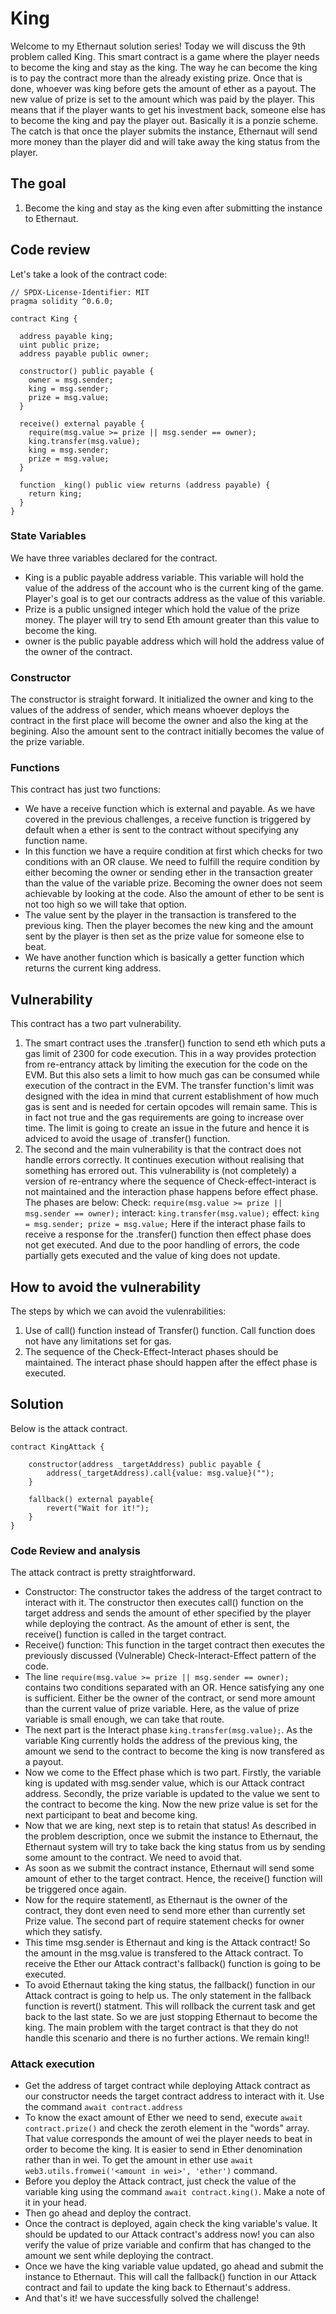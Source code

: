# King

Welcome to my Ethernaut solution series!
Today we will discuss the 9th problem called King.
This smart contract is a game where the player needs to become the king and stay as the king. The way he can become the king is to pay the contract more than the already existing prize. Once that is done, whoever was king before gets the amount of ether as a payout. The new value of prize is set to the amount which was paid by the player. This means that if the player wants to get his investment back, someone else has to become the king and pay the player out. Basically it is a ponzie scheme. The catch is that once the player submits the instance, Ethernaut will send more money than the player did and will take away the king status from the player.

## The goal
1. Become the king and stay as the king even after submitting the instance to Ethernaut.

## Code review

Let's take a look of the contract code:
```solidity
// SPDX-License-Identifier: MIT
pragma solidity ^0.6.0;

contract King {

  address payable king;
  uint public prize;
  address payable public owner;

  constructor() public payable {
    owner = msg.sender;  
    king = msg.sender;
    prize = msg.value;
  }

  receive() external payable {
    require(msg.value >= prize || msg.sender == owner);
    king.transfer(msg.value);
    king = msg.sender;
    prize = msg.value;
  }

  function _king() public view returns (address payable) {
    return king;
  }
}
```

### State Variables
We have three variables declared for the contract.
- King is a public payable address variable. This variable will hold the value of the address of the account who is the current king of the game. Player's goal is to get our contracts address as the value of this variable.
- Prize is a public unsigned integer which hold the value of the prize money. The player will try to send Eth amount greater than this value to become the king. 
- owner is the public payable address which will hold the address value of the owner of the contract.

### Constructor
The constructor is straight forward. It initialized the owner and king to the values of the address of sender, which means whoever deploys the contract in the first place will become the owner and also the king at the begining. Also the amount sent to the contract initially becomes the value of the prize variable. 

### Functions
This contract has just two functions:
- We have a receive function which is external and payable. As we have covered in the previous challenges, a receive function is triggered by default when a ether is sent to the contract without specifying any function name.
- In this function we have a require condition at first which checks for two conditions with an OR clause. We need to fulfill the require condition by either becoming the owner or sending ether in the transaction greater than the value of the variable prize. Becoming the owner does not seem achievable by looking at the code. Also the amount of ether to be sent is not too high so we will take that option.
- The value sent by the player in the transaction is transfered to the previous king. Then the player becomes the new king and the amount sent by the player is then set as the prize value for someone else to beat.
- We have another function which is basically a getter function which returns the current king address.

## Vulnerability
This contract has a two part vulnerability.
1. The smart contract uses the .transfer() function to send eth which puts a gas limit of 2300 for code execution. This in a way provides protection from re-entrancy attack by limiting the execution for the code on the EVM. But this also sets a limit to how much gas can be consumed while execution of the contract in the EVM. The transfer function's limit was designed with the idea in mind that current establishment of how much gas is sent and is needed for certain opcodes will remain same. This is in fact not true and the gas requirements are going to increase over time. The limit is going to create an issue in the future and hence it is adviced to avoid the usage of .transfer() function.
2.  The second and the main vulnerability is that the contract does not handle errors correctly. It continues execution without realising that something has errored out. This vulnerability is (not completely) a version of re-entrancy where the sequence of Check-effect-interact is not maintained and the interaction phase happens before effect phase. The phases are below:
Check: ```require(msg.value >= prize || msg.sender == owner);```
interact: ```king.transfer(msg.value);```
effect: ```king = msg.sender; prize = msg.value;```
Here if the interact phase fails to receive a response for the .transfer() function then effect phase does not get executed. And due to the poor handling of errors, the code partially gets executed and the value of king does not update.  

## How to avoid the vulnerability

The steps by which we can avoid the vulenrabilities:
1. Use of call() function instead of Transfer() function. Call function does not have any limitations set for gas.
2. The sequence of the Check-Effect-Interact phases should be maintained. The interact phase should happen after the effect phase is executed.

## Solution

Below is the attack contract.
```solidity
contract KingAttack {
    
    constructor(address _targetAddress) public payable {
        address(_targetAddress).call{value: msg.value}("");
    }

    fallback() external payable{
        revert("Wait for it!");
    }
}
```
### Code Review and analysis

The attack contract is pretty straightforward. 

- Constructor: The constructor takes the address of the target contract to interact with it. The constructor then executes call() function on the target address and sends the amount of ether specified by the player while deploying the contract. As the amount of ether is sent, the receive() function is called in the target contract.
- Receive() function: This function in the target contract then executes the previously discussed (Vulnerable) Check-Interact-Effect pattern of the code. 
- The line ```require(msg.value >= prize || msg.sender == owner);``` contains two conditions separated with an OR. Hence satisfying any one is sufficient. Either be the owner of the contract, or send more amount than the current value of prize variable. Here, as the value of prize variable is small enough, we can take that route.
- The next part is the Interact phase ```king.transfer(msg.value);```. As the variable King currently holds the address of the previous king, the amount we send to the contract to become the king is now transfered as a payout.
- Now we come to the Effect phase which is two part. Firstly, the variable king is updated with msg.sender value, which is our Attack contract address. Secondly, the prize variable is updated to the value we sent to the contract to become the king. Now the new prize value is set for the next participant to beat and become king. 
- Now that we are king, next step is to retain that status! As described in the problem description, once we submit the instance to Ethernaut, the Ethernaut system will try to take back the king status from us by sending some amount to the contract. We need to avoid that. 
- As soon as we submit the contract instance, Ethernaut will send some amount of ether to the target contract. Hence, the receive() function will be triggered once again.
- Now for the require statementl, as Ethernaut is the owner of the contract, they dont even need to send more ether than currently set Prize value. The second part of require statement checks for owner which they satisfy.
- This time msg.sender is Ethernaut and king is the Attack contract! So the amount in the msg.value is transfered to the Attack contract. To receive the Ether our Attack contract's fallback() function is going to be executed.
- To avoid Ethernaut taking the king status, the fallback() function in our Attack contract is going to help us. The only statement in the fallback function is revert() statment. This will rollback the current task and get back to the last state. So we are just stopping Ethernaut to become the king. The main problem with the target contract is that they do not handle this scenario and there is no further actions. We remain king!!

### Attack execution
- Get the address of target contract while deploying Attack contract as our constructor needs the target contract address to interact with it. Use the command ```await contract.address```
- To know the exact amount of Ether we need to send, execute ```await contract.prize()``` and check the zeroth element in the "words" array. That value corresponds the amount of wei the player needs to beat in order to become the king. It is easier to send in Ether denomination rather than in wei. To get the amount in ether use ```await web3.utils.fromwei('<amount in wei>', 'ether')``` command.
- Before you deploy the Attack contract, just check the value of the variable king using the command ```await contract.king()```. Make a note of it in your head.
- Then go ahead and deploy the contract.
- Once the contract is deployed, again check the king variable's value. It should be updated to our Attack contract's address now! you can also verify the value of prize variable and confirm that has changed to the amount we sent while deploying the contract.
- Once we have the king variable value updated, go ahead and submit the instance to Ethernaut. This will call the fallback() function in our Attack contract and fail to update the king back to Ethernaut's address.
- And that's it! we have successfully solved the challenge!